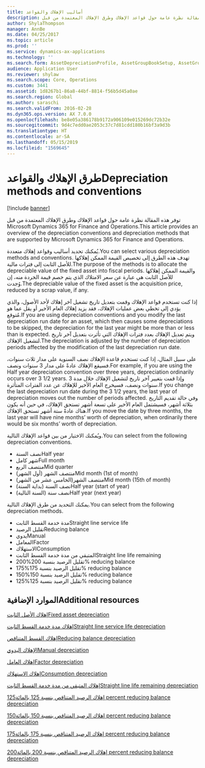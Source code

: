 ```yaml
---
title: أساليب الإهلاك والقواعد
description: توفر هذه المقالة نظرة عامة حول قواعد الإهلاك وطرق الإهلاك المعتمدة من قبل Microsoft Dynamics 365 for Finance and Operations.
author: ShylaThompson
manager: AnnBe
ms.date: 04/25/2017
ms.topic: article
ms.prod: ''
ms.service: dynamics-ax-applications
ms.technology: ''
ms.search.form: AssetDepreciationProfile, AssetGroupBookSetup, AssetGroupDepBookSetup
audience: Application User
ms.reviewer: shylaw
ms.search.scope: Core, Operations
ms.custom: 3441
ms.assetid: 1d8267b1-86a8-44bf-8814-f56b5d45a0ae
ms.search.region: Global
ms.author: saraschi
ms.search.validFrom: 2016-02-28
ms.dyn365.ops.version: AX 7.0.0
ms.openlocfilehash: be8e05a386178b9172a906109e015269dc72b32e
ms.sourcegitcommit: 9d4c7edd0ae2053c37c7d81cdd180b16bf3a9d3b
ms.translationtype: HT
ms.contentlocale: ar-SA
ms.lasthandoff: 05/15/2019
ms.locfileid: "1569645"
---
```

# <a name="depreciation-methods-and-conventions"></a><span data-ttu-id="cd073-103">طرق الإهلاك والقواعد</span><span class="sxs-lookup"><span data-stu-id="cd073-103">Depreciation methods and conventions</span></span>

[!include [banner](../includes/banner.md)]

<span data-ttu-id="cd073-104">توفر هذه المقالة نظرة عامة حول قواعد الإهلاك وطرق الإهلاك المعتمدة من قبل Microsoft Dynamics 365 for Finance and Operations.</span><span class="sxs-lookup"><span data-stu-id="cd073-104">This article provides an overview of the depreciation conventions and depreciation methods that are supported by Microsoft Dynamics 365 for Finance and Operations.</span></span>

<span data-ttu-id="cd073-105">يُمكنك تحديد أساليب وقواعد إهلاك متعددة.</span><span class="sxs-lookup"><span data-stu-id="cd073-105">You can select various depreciation methods and conventions.</span></span> <span data-ttu-id="cd073-106">تهدف هذه الطرق إلى تخصيص القيمة الممكن إهلاكها للأصل الثابت إلى فترات مالية.</span><span class="sxs-lookup"><span data-stu-id="cd073-106">The purpose of the methods is to allocate the depreciable value of the fixed asset into fiscal periods.</span></span> <span data-ttu-id="cd073-107">والقيمة الممكن إهلاكها للأصل الثابت هي عبارة عن سعر الامتلاك الذي يتم خصم قيمة الخردة منه، إن وُجدت.</span><span class="sxs-lookup"><span data-stu-id="cd073-107">The depreciable value of the fixed asset is the acquisition price, reduced by a scrap value, if any.</span></span> 

<span data-ttu-id="cd073-108">إذا كنت تستخدم قواعد الإهلاك وقمت بتعديل تاريخ تشغيل آخر إهلاك لأحد الأصول، والذي يؤدي إلى تخطي بعض عمليات الإهلاك، فقد يزيد إهلاك العام الأخير أو يقل عما هو مُتوقع.</span><span class="sxs-lookup"><span data-stu-id="cd073-108">If you are using depreciation conventions and you modify the last depreciation run date for an asset, which then causes some depreciations to be skipped, the depreciation for the last year might be more than or less than is expected.</span></span> <span data-ttu-id="cd073-109">ويتم تعديل الإهلاك بعدد فترات الإهلاك التي تأثرت بتعديل آخر تاريخ لتشغيل الإهلاك.</span><span class="sxs-lookup"><span data-stu-id="cd073-109">The depreciation is adjusted by the number of depreciation periods affected by the modification of the last depreciation run date.</span></span>

<span data-ttu-id="cd073-110">على سبيل المثال، إذا كنت تستخدم قاعدة الإهلاك نصف السنوية على مدار ثلاث سنوات، فسيقع الإهلاك عادةً على مدار 3 سنوات ونصف.</span><span class="sxs-lookup"><span data-stu-id="cd073-110">For example, if you are using the Half year depreciation convention over three years, depreciation ordinarily occurs over 3 1/2 years.</span></span> <span data-ttu-id="cd073-111">وإذا قمت بتغيير آخر تاريخ لتشغيل الإهلاك خلال مدة 3 سنوات ونصف، فسيخرج العام الأخير للإهلاك عن عدد الفترات المتأثرة.</span><span class="sxs-lookup"><span data-stu-id="cd073-111">If you change the last depreciation run date during the 3 1/2 years, the last year of depreciation moves out the number of periods affected.</span></span> <span data-ttu-id="cd073-112">وفي حالة تقديم التاريخ بثلاثة أشهر، فسيشتمل العام الأخير على تسعة أشهر تستحق الإهلاك، في حين أنه يكون هناك عادةً ستة أشهر تستحق الإهلاك.</span><span class="sxs-lookup"><span data-stu-id="cd073-112">If you move the date by three months, the last year will have nine months’ worth of depreciation, when ordinarily there would be six months’ worth of depreciation.</span></span>

<span data-ttu-id="cd073-113">ويُمكنك الاختيار من بين قواعد الإهلاك التالية.</span><span class="sxs-lookup"><span data-stu-id="cd073-113">You can select from the following depreciation conventions.</span></span>


-   <span data-ttu-id="cd073-114">نصف السنة</span><span class="sxs-lookup"><span data-stu-id="cd073-114">Half year</span></span>
-   <span data-ttu-id="cd073-115">شهر كامل</span><span class="sxs-lookup"><span data-stu-id="cd073-115">Full month</span></span>
-   <span data-ttu-id="cd073-116">منتصف الربع</span><span class="sxs-lookup"><span data-stu-id="cd073-116">Mid quarter</span></span>
-   <span data-ttu-id="cd073-117">منتصف الشهر (أول الشهر)</span><span class="sxs-lookup"><span data-stu-id="cd073-117">Mid month (1st of month)</span></span>
-   <span data-ttu-id="cd073-118">منتصف الشهر(الخامس عشر من الشهر)</span><span class="sxs-lookup"><span data-stu-id="cd073-118">Mid month (15th of month)</span></span>
-   <span data-ttu-id="cd073-119">نصف السنة (بداية السنة)</span><span class="sxs-lookup"><span data-stu-id="cd073-119">Half year (start of year)</span></span>
-   <span data-ttu-id="cd073-120">نصف سنة (السنة التالية)</span><span class="sxs-lookup"><span data-stu-id="cd073-120">Half year (next year)</span></span>

<span data-ttu-id="cd073-121">يمكنك التحديد من طرق الإهلاك التالية.</span><span class="sxs-lookup"><span data-stu-id="cd073-121">You can select from the following depreciation methods.</span></span>
-   <span data-ttu-id="cd073-122">مدة خدمة القسط الثابت</span><span class="sxs-lookup"><span data-stu-id="cd073-122">Straight line service life</span></span>
-   <span data-ttu-id="cd073-123">تقليل الرصيد</span><span class="sxs-lookup"><span data-stu-id="cd073-123">Reducing balance</span></span>
-   <span data-ttu-id="cd073-124">يدوي</span><span class="sxs-lookup"><span data-stu-id="cd073-124">Manual</span></span>
-   <span data-ttu-id="cd073-125">المعامل</span><span class="sxs-lookup"><span data-stu-id="cd073-125">Factor</span></span>
-   <span data-ttu-id="cd073-126">الاستهلاك</span><span class="sxs-lookup"><span data-stu-id="cd073-126">Consumption</span></span>
-   <span data-ttu-id="cd073-127">المتبقي من مدة خدمة القسط الثابت</span><span class="sxs-lookup"><span data-stu-id="cd073-127">Straight line life remaining</span></span>
-   <span data-ttu-id="cd073-128">تقليل الرصيد بنسبة 200%</span><span class="sxs-lookup"><span data-stu-id="cd073-128">200% reducing balance</span></span>
-   <span data-ttu-id="cd073-129">تقليل الرصيد بنسبة 175%</span><span class="sxs-lookup"><span data-stu-id="cd073-129">175% reducing balance</span></span>
-   <span data-ttu-id="cd073-130">تقليل الرصيد بنسبة 150%</span><span class="sxs-lookup"><span data-stu-id="cd073-130">150% reducing balance</span></span>
-   <span data-ttu-id="cd073-131">تقليل الرصيد بنسبة 125%</span><span class="sxs-lookup"><span data-stu-id="cd073-131">125% reducing balance</span></span>





<a name="additional-resources"></a><span data-ttu-id="cd073-132">الموارد الإضافية</span><span class="sxs-lookup"><span data-stu-id="cd073-132">Additional resources</span></span>
--------

[<span data-ttu-id="cd073-133">إهلاك الأصل الثابت</span><span class="sxs-lookup"><span data-stu-id="cd073-133">Fixed asset depreciation</span></span>](fixed-asset-depreciation.md)

[<span data-ttu-id="cd073-134">إهلاك مدة خدمة القسط الثابت</span><span class="sxs-lookup"><span data-stu-id="cd073-134">Straight line service life depreciation</span></span>](Straight-line-service-life-depreciation.md)

[<span data-ttu-id="cd073-135">إهلاك القسط المتناقص</span><span class="sxs-lookup"><span data-stu-id="cd073-135">Reducing balance depreciation</span></span>](reduce-balance-depreciation.md)

[<span data-ttu-id="cd073-136">الإهلاك اليدوي</span><span class="sxs-lookup"><span data-stu-id="cd073-136">Manual depreciation</span></span>](manual-depreciation.md)

[<span data-ttu-id="cd073-137">إهلاك العامل</span><span class="sxs-lookup"><span data-stu-id="cd073-137">Factor depreciation</span></span>](factor-depreciation.md)

[<span data-ttu-id="cd073-138">إهلاك الاستهلاك</span><span class="sxs-lookup"><span data-stu-id="cd073-138">Consumption depreciation</span></span>](consumption-depreciation.md)

[<span data-ttu-id="cd073-139">إهلاك المتبقي من مدة خدمة القسط الثابت</span><span class="sxs-lookup"><span data-stu-id="cd073-139">Straight line life remaining depreciation</span></span>](straight-line-life-remaining-depreciation.md)

[<span data-ttu-id="cd073-140">إهلاك الرصيد المتناقص بنسبة 125 بالمائة</span><span class="sxs-lookup"><span data-stu-id="cd073-140">125 percent reducing balance depreciation</span></span>](125-percent-reducing-balance-depreciation.md)

[<span data-ttu-id="cd073-141">إهلاك الرصيد المتناقص بنسبة 150 بالمائة</span><span class="sxs-lookup"><span data-stu-id="cd073-141">150 percent reducing balance depreciation</span></span>](150-percent-reducing-balance-depreciation.md)

[<span data-ttu-id="cd073-142">إهلاك الرصيد المتناقص بنسبة 175 بالمائة</span><span class="sxs-lookup"><span data-stu-id="cd073-142">175 percent reducing balance depreciation</span></span>](175-percent-reducing-balance-depreciation.md)

[<span data-ttu-id="cd073-143">إهلاك الرصيد المتناقص بنسبة 200 بالمائة</span><span class="sxs-lookup"><span data-stu-id="cd073-143">200 percent reducing balance depreciation</span></span>](200-percent-reducing-balance-depreciation.md)



